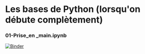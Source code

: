 # Les bases de Python (lorsqu'on débute complètement)
### 01-Prise_en _main.ipynb
[![Binder](https://mybinder.org/badge_logo.svg)](https://mybinder.org/v2/gh/OlivierDalmasso/MonJuin2020/master?filepath=01-Prise_en%20_main.ipynb)
